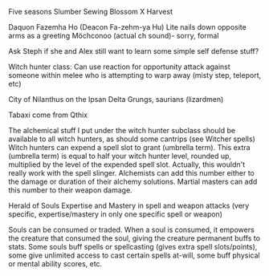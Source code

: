 Five seasons 
	Slumber
	Sewing
	Blossom
	X
	Harvest

Daquon Fazemha Ho (Deacon Fa-zehm-ya Hu)
	Lite nails down opposite arms as a greeting
	Möchconoo (actual ch sound)- sorry, formal

Ask Steph if she and Alex still want to learn some simple self defense stuff?

Witch hunter class:
	Can use reaction for opportunity attack against someone within melee who is attempting to warp away (misty step, teleport, etc)

City of Nilanthus on the Ipsan Delta
	Grungs, saurians (lizardmen)

Tabaxi come from Qthix

The alchemical stuff I put under the witch hunter subclass should be available to all witch hunters, as should some cantrips (see Witcher spells)
    Witch hunters can expend a spell slot to grant (umbrella term). This extra (umbrella term) is equal to half your witch hunter level, rounded up, multiplied by the level of the expended spell slot.
    Actually, this wouldn't really work with the spell slinger. Alchemists can add this number either to the damage or duration of their alchemy solutions. Martial masters can add this number to their weapon damage.

Herald of Souls
Expertise and Mastery in spell and weapon attacks (very specific, expertise/mastery in only one specific spell or weapon)

Souls can be consumed or traded. When a soul is consumed, it empowers the creature that consumed the soul, giving the creature permanent buffs to stats. Some souls buff spells or spellcasting (gives extra spell slots/points), some give unlimited access to cast certain spells at-will, some buff physical or mental ability scores, etc.